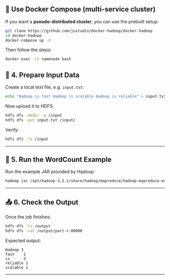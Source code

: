 ## 🧭 Use Docker Compose (multi-service cluster)

If you want a **pseudo-distributed cluster**, you can use the prebuilt setup:

```bash
git clone https://github.com/justudin/docker-hadoop/docker-hadoop
cd docker-hadoop
docker-compose up -d
```
Then follow the steps:

```bash
docker exec -it namenode bash
```

## 📁 4. Prepare Input Data

Create a local text file, e.g. `input.txt`:

```bash
echo "Hadoop is fast Hadoop is scalable Hadoop is reliable" > input.txt
```

Now upload it to HDFS:

```bash
hdfs dfs -mkdir -p /input
hdfs dfs -put input.txt /input/
```

Verify:

```bash
hdfs dfs -ls /input
```

---

## 🧠 5. Run the WordCount Example

Run the example JAR provided by Hadoop:

```bash
hadoop jar /opt/hadoop-3.2.1/share/hadoop/mapreduce/hadoop-mapreduce-examples-3.2.1.jar wordcount /input /output
```

---

## 📤 6. Check the Output

Once the job finishes:

```bash
hdfs dfs -ls /output
hdfs dfs -cat /output/part-r-00000
```

Expected output:

```
Hadoop 3
fast    1
is      3
reliable 1
scalable 1
```

---
